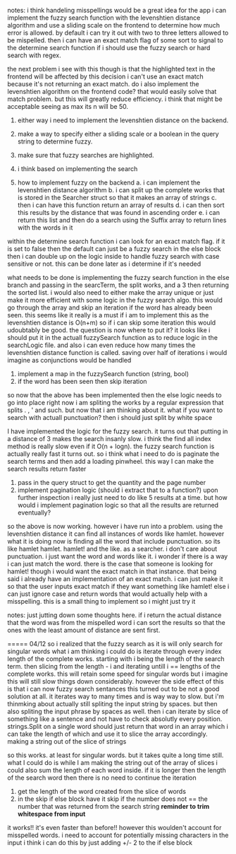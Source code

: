 notes: i think handeling misspellings would be a great idea for the app
i can implement the fuzzy search function with the levenshtien distance algorithm and use a sliding scale on the frontend to determine how much error is 
allowed. by default i can try it out with two to three letters allowed to be mispelled. then i can have an exact match flag of some sort to signal to 
the determine search function if i should use the fuzzy search or hard search with regex. 

the next problem i see with this though is that the highlighted text in the frontend will be affected by this decision
i can't use an exact match because it's not returning an exact match. do i also implement the levenshtien algorithm on the frontend code? 
that would easily solve that match problem. but this will greatly reduce efficiency. i think that might be acceptable seeing as max its n will be 50.

1. either way i need to implement the levenshtien distance on the backend.
2. make a way to specify either a sliding scale or a boolean in the query string to determine fuzzy.
3. make sure that fuzzy searches are highlighted.

2. i think based on implementing the search 

1. how to implement fuzzy on the backend
  a. i can implement the levenshtien distance algorithm 
  b. i can split up the complete works that is stored in the Searcher struct so that it makes an array of strings
  c. then i can have this function return an array of results 
  d. i can then sort this results by the distance that was found in ascending order
  e. i can return this list and then do a search using the Suffix array to return lines with the words in it

  within the determine search function i can look for an exact match flag. if it is set to false then the default can just be a fuzzy search in the else block
  then i can double up on the logic inside to handle fuzzy search with case sensitive or not. this can be done later as i determine if it's needed

  what needs to be done is implementing the fuzzy search function in the else branch and passing in the searcTerm, the split works, and a 3
  then returning the sorted list. i would also need to either make the array unique or just make it more efficient with some logic in the fuzzy search algo. 
  this would go through the array and skip an iteration if the word has already been seen. this seems like it really is a must if i am to implement this
  as the levenshtien distance is O(n+m) so if i can skip some iteration this would udoubtably be good. the question is now where to put it? it looks like
  i should put it in the actuall fuzzySearch function as to reduce logic in the searchLogic file. and also i can even reduce how many times the levenshtien
  distance function is called. saving over half of iterations i would imagine as conjunctions would be handled
  1. implement a map in the fuzzySearch function (string, bool)
  2. if the word has been seen then skip iteration

  so now that the above has been implemented then the else logic needs to go into place right now i am spliting the works by a regular expression that splits
  . ,  ' and such. but now that i am thinking about it. what if you want to search with actuall punctuation? then i should just split by white space

  I have implemented the logic for the fuzzy search. it turns out that putting in a distance of 3 makes the search insanly slow. i think the find all index method
  is really slow even if it O(n + logn). the fuzzy search function is actually really fast it turns out. so i think what i need to do is paginate the search terms
  and then add a loading pinwheel. this way I can make the search results return faster  
  1. pass in the query struct to get the quantity and the page number
  2. implement pagination logic (should i extract that to a function?)
    upon further inspection i really just need to do like 5 results at a time. but how would i implement pagination logic so that all the results are returned
    eventually?

  so the above is now working. however i have run into a problem. using the levenshtien distance it can find all instances of words like hamlet. however what it 
  is doing now is finding all the word that include punctuation. so its like hamlet hamlet. hamlet! and the like. as a searcher. i don't care about punctuation. 
  i just want the word and words like it. i wonder if there is a way i can just match the word. there is the case that someone is looking for hamlet! though
  i would want the exact match in that instance. that being said i already have an implementation of an exact match. i can just make it so that the user
  inputs exact match if they want something like hamlet!
  else i can just ignore case and return words that would actually help with a misspelling. this is a small thing to implement so i might just try it

  

notes: just jutting down some thoughts here. if i return the actual distance that the word was from the mispelled word i can sort the results so that the ones
with the least amount of distance are sent first.

=====
04/12
so i realized that the fuzzy search as it is will only search for singular words
what i am thinking i could do is iterate through every index length of the complete works. starting with i being the length of the search term. 
then slicing from the length - i and iterating untill i == lengths of the complete works.
this will retain some speed for singular words but i imagine this will still slow things down considerably. however the side effect of this is that i 
can now fuzzy search sentances
this turned out to be not a good solution at all. it iterates way to many times and is way way to slow. but i'm thinmking about actually still spliting 
the input string by spaces. but then also spliting the input phrase by spaces as well. then i can iterate by slice of something like a sentence and not have
to check absolutly every position. strings.Split on a single word should just return that word in an array which i can take the length of which and use it to slice
the array accordingly. making a string out of the slice of strings

so this works. at least for singular words. but it takes quite a long time still. what I could do is while I am making the string out of the array of slices
i could also sum the length of each word inside. if it is longer then the length of the search word then there is no need to continue the iteration
1. get the length of the word created from the slice of words 
2. in the skip if else block have it skip if the number does not == the number that was returned from the search string **reminder to trim whitespace from input**

it works!! it's even faster than before!! however this woulden't account for misspelled words. i need to account for potentially missing characters in the input
i think i can do this by just adding +/- 2 to the if else block

